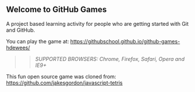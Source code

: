 ## Welcome to GitHub Games

A project based learning activity for people who are getting started with Git and GitHub.

You can play the game at: https://githubschool.github.io/github-games-hdewees/

>> _*SUPPORTED BROWSERS*: Chrome, Firefox, Safari, Opera and IE9+_

This fun open source game was cloned from: https://github.com/jakesgordon/javascript-tetris
